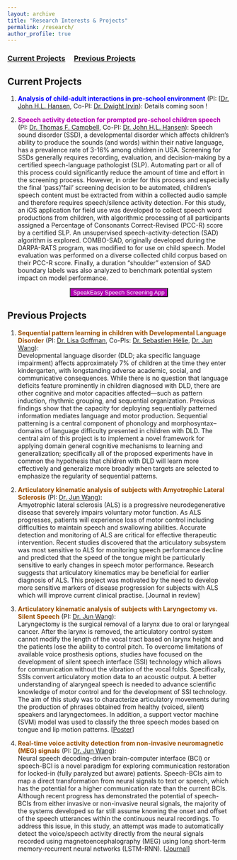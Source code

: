 ```yaml
---
layout: archive
title: "Research Interests & Projects"
permalink: /research/
author_profile: true
---
```


### [Current Projects](#current-projects) &nbsp;&nbsp;&nbsp; [Previous Projects](#previous-projects)

Current Projects
------

1. **<font color='#0000ff'>Analysis of child-adult interactions in pre-school environment</font>** (PI: [[Dr. John H.L. Hansen](https://personal.utdallas.edu/~john.hansen/), Co-PI: [Dr. Dwight Irvin](https://juniper.ku.edu/people/dwight-irvin)): Details coming soon !

2. **<font color='#b300b3'>Speech activity detection for prompted pre-school children speech</font>** (PI: [Dr. Thomas F. Campbell](https://utdallas.edu/chairs/profiles/dr-thomas-campbell/), Co-PI: [Dr. John H.L. Hansen](https://personal.utdallas.edu/~john.hansen/)): Speech sound disorder (SSD), a developmental disorder which affects children’s ability to produce the sounds (and words) within their native language, has a prevalence rate of 3-16% among children in USA. Screening for SSDs generally requires recording, evaluation, and decision-making by a certified speech-language pathologist (SLP). Automating part or all of this process could significantly reduce the amount of time and effort in the screening process. However, in order for this process and especially the final ‘pass’/‘fail’ screening decision to be automated, children’s speech content must be extracted from within a collected audio sample and therefore requires speech/silence activity detection. For this study, an iOS application for field use was developed to collect speech word productions from children, with algorithmic processing of all participants assigned a Percentage of Consonants Correct-Revised (PCC-R) score by a certified SLP. An unsupervised speech-activity-detection (SAD) algorithm is explored. COMBO-SAD, originally developed during the DARPA-RATS program, was modified to for use on child speech. Model evaluation was performed on a diverse collected child corpus based on their PCC-R score. Finally, a duration “shoulder” extension of SAD boundary labels was also analyzed to benchmark potential system impact on model performance.

<p href="https://speakeasy.utdallas.edu/" align="center"><button name="SpeakEasy Speech Screening App" onclick="https://speakeasy.utdallas.edu/" style="color:white;background-color:#b300b3;">SpeakEasy Speech Screening App</button></p>



Previous Projects
------

1. **<font color='#994d00'>Sequential pattern learning in children with Developmental Language Disorder</font>** (PI: [Dr. Lisa Goffman](https://utdallas.edu/chairs/profiles/dr-lisa-goffman/), Co-PIs: [Dr. Sebastien Hélie](https://www.purdue.edu/hhs/psy/directory/faculty/Helie_Sebastien.html), [Dr. Jun Wang](https://csd.utexas.edu/faculty/jun-wang)):   
Developmental language disorder (DLD; aka specific language impairment) affects approximately 7% of children at the time they enter kindergarten, with longstanding adverse academic, social, and communicative consequences. While there is no question that language deficits feature prominently in children diagnosed with DLD, there are other cognitive and motor capacities affected—such as pattern induction, rhythmic grouping, and sequential organization. Previous findings show that the capacity for deploying sequentially patterned information mediates language and motor production. Sequential patterning is a central component of phonology and morphosyntax–domains of language difficulty presented in children with DLD.  The central aim of this project is to implement a novel framework for applying domain general cognitive mechanisms to learning and generalization; specifically all of the proposed experiments have in common the hypothesis that children with DLD will learn more effectively and generalize more broadly when targets are selected to emphasize the regularity of sequential patterns.

1. **<font color='#994d00'>Articulatory kinematic analysis of subjects with Amyotrophic Lateral Sclerosis</font>** (PI: [Dr. Jun Wang](https://csd.utexas.edu/faculty/jun-wang)):    
Amyotrophic lateral sclerosis (ALS) is a progressive neurodegenerative disease that severely impairs voluntary motor function. As ALS progresses, patients will experience loss of motor control including difficulties to maintain speech and swallowing abilities. Accurate detection and monitoring of ALS are critical for effective therapeutic intervention. Recent studies discovered that the articulatory subsystem was most sensitive to ALS for monitoring speech performance decline and predicted that the speed of the tongue might be particularly sensitive to early changes in speech motor performance. Research suggests that articulatory kinematics may be beneficial for earlier diagnosis of ALS. This project was motivated by the need to develop more sensitive markers of disease progression for subjects with ALS which will improve current clinical practise. \[Journal in review\]

1. **<font color='#994d00'>Articulatory kinematic analysis of subjects with Laryngectomy vs. Silent Speech</font>** (PI: [Dr. Jun Wang](https://csd.utexas.edu/faculty/jun-wang)):    
Laryngectomy is the surgical removal of a larynx due to oral or laryngeal cancer. After the larynx is removed, the articulatory control system cannot modify the length of the vocal tract based on larynx height and the patients lose the ability to control pitch. To overcome limitations of available voice prosthesis options, studies have focused on the development of silent speech interface (SSI) technology which allows for communication without the vibration of the vocal folds. Specifically, SSIs convert articulatory motion data to an acoustic output. A better understanding of alaryngeal speech is needed to advance scientific knowledge of motor control and for the development of SSI technology. The aim of this study was to characterize articulatory movements during the production of phrases obtained from healthy (voiced, silent) speakers and laryngectomees. In addition, a support vector machine (SVM) model was used to classify the three speech modes based on tongue and lip motion patterns.  \[[Poster](https://satwikdutta.github.io/files/2020_MotorSpeech.pdf)\]

1. **<font color='#994d00'>Real-time voice activity detection from non-invasive neuromagnetic (MEG) signals</font>** (PI: [Dr. Jun Wang](https://csd.utexas.edu/faculty/jun-wang)):    
Neural speech decoding-driven brain-computer interface (BCI) or speech-BCI is a novel paradigm for exploring communication restoration for locked-in (fully paralyzed but aware) patients. Speech-BCIs aim to map a direct transformation from neural signals to text or speech, which has the potential for a higher communication rate than the current BCIs. Although recent progress has demonstrated the potential of speech-BCIs from either invasive or non-invasive neural signals, the majority of the systems developed so far still assume knowing the onset and offset of the speech utterances within the continuous neural recordings. To address this issue, in this study, an attempt was made to automatically detect the voice/speech activity directly from the neural signals recorded using magnetoencephalography (MEG) using long short-term memory-recurrent neural networks (LSTM-RNN). \[[Journal](https://doi.org/10.3390/s20082248)\]
